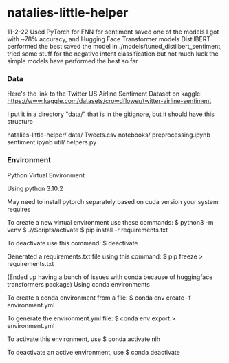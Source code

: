 # natalies-little-helper

11-2-22 Used PyTorch for FNN for sentiment saved one of the models I got with ~78% accuracy, and Hugging Face Transformer models DistilBERT performed the best saved the model in ./models/tuned_distilbert_sentiment, tried some stuff for the negative intent classification but not much luck the simple models have performed the best so far

### Data

Here's the link to the Twitter US Airline Sentiment Dataset on kaggle:
https://www.kaggle.com/datasets/crowdflower/twitter-airline-sentiment



I put it in a directory "data/" that is in the gitignore, but it should have this structure

natalies-little-helper/
    data/
        Tweets.csv
    notebooks/
        preprocessing.ipynb
        sentiment.ipynb
    util/
        helpers.py


### Environment

Python Virtual Environment

Using python 3.10.2

May need to install pytorch separately based on cuda version your system requires

To create a new virtual environment use these commands:
    $ python3 -m venv <name-of-env>
    $ ./<name-of-env>/Scripts/activate
    $ pip install -r requirements.txt

To deactivate use this command:
    $ deactivate

Generated a requirements.txt file using this command:
    $ pip freeze > requirements.txt

(Ended up having a bunch of issues with conda because of huggingface transformers package)
Using conda environments 

To create a conda environment from a file:
    $ conda env create -f environment.yml

To generate the environment.yml file:
    $ conda env export > environment.yml

To activate this environment, use
    $ conda activate nlh

To deactivate an active environment, use
    $ conda deactivate
